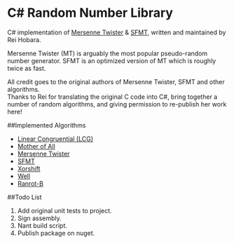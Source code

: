 C# Random Number Library
========================

C# implementation of [Mersenne Twister](http://www.math.sci.hiroshima-u.ac.jp/~m-mat/MT/mt.html) & [SFMT](http://www.math.sci.hiroshima-u.ac.jp/~m-mat/MT/SFMT/index.htm), written and maintained by Rei Hobara.

Mersenne Twister (MT) is arguably the most popular pseudo-random number generator. SFMT is an optimized version of MT which is roughly twice as fast.

All credit goes to the original authors of Mersenne Twister, SFMT and other algorithms.<br>
Thanks to Rei for translating the original C code into C#, bring together a number of random algorithms, and giving permission to re-publish her work here!

##Implemented Algorithms
*   [Linear Congruential (LCG)](http://en.wikipedia.org/wiki/Linear_congruential_generator)
*   [Mother of All](http://www.codecogs.com/library/statistics/random/motherofall.php)
*   [Mersenne Twister](http://en.wikipedia.org/wiki/Mersenne_twister)
*   [SFMT](http://en.wikipedia.org/wiki/Mersenne_twister#SFMT)
*   [Xorshift](http://en.wikipedia.org/wiki/Xorshift)
*   [Well](http://en.wikipedia.org/wiki/Well_Equidistributed_Long-period_Linear)
*   [Ranrot-B](http://www.agner.org/random/randomc.htm)

##Todo List
1.  Add original unit tests to project.
2.  Sign assembly.
3.  Nant build script.
4.  Publish package on nuget.
